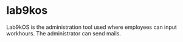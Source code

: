 # lab9kos

Lab9kOS is the administration tool used where employees can input workhours. The administrator can send mails.
